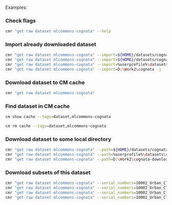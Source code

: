 ﻿Examples:

### Check flags

```bash
cmr "get raw dataset mlcommons-cognata" --help
```

### Import already downloaded dataset

```bash
cmr "get raw dataset mlcommons-cognata" --import=${HOME}/datasets/cognata -j
cmr "get raw dataset mlcommons-cognata" --import=${HOME}/datasets/cognata -j --private_url="{ADD PRIVATE URL FOR COGNATA} FOR FULL AUTOMATION"
cmr "get raw dataset mlcommons-cognata" --import=%userprofile%\datasets\cognata -j
cmr "get raw dataset mlcommons-cognata" --import=D:\Work2\cognata -j
```

### Download dataset to CM cache

```bash
cmr "get raw dataset mlcommons-cognata"
```

### Find dataset in CM cache

```bash
cm show cache --tags=dataset,mlcommons-cognata

cm rm cache --tags=dataset,mlcommons-cognata
```

### Download dataset to some local directory

```bash
cmr "get raw dataset mlcommons-cognata" --path=${HOME}/datasets/cognata -j
cmr "get raw dataset mlcommons-cognata" --path=%userprofile%\datasets\cognata -j
cmr "get raw dataset mlcommons-cognata" --path=D:\Work2\cognata-downloaded -j

```

### Download subsets of this dataset

```bash
cmr "get raw dataset mlcommons-cognata" --serial_numbers=10002_Urban_Clear_Morning
cmr "get raw dataset mlcommons-cognata" --serial_numbers=10002_Urban_Clear_Morning --group_names=Cognata_Camera_02_8M
cmr "get raw dataset mlcommons-cognata" --serial_numbers=10002_Urban_Clear_Morning --group_names=Cognata_Camera_02_8M --file_names=Cognata_Camera_02_8M_ann.zip;Cognata_Camera_02_8M_ann_laneline.zip;Cognata_Camera_02_8M.zip
cmr "get raw dataset mlcommons-cognata" --serial_numbers=10002_Urban_Clear_Morning --group_names=Cognata_Camera_02_8M --file_names=Cognata_Camera_02_8M_ann.zip;Cognata_Camera_02_8M_ann_laneline.zip;Cognata_Camera_02_8M.zip

```
